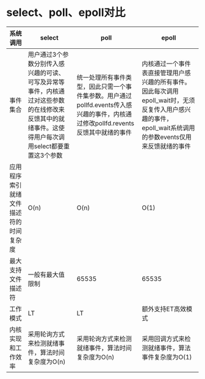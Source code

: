 # select、poll、epoll对比

| 系统调用 | select | poll | epoll |
| --- | --- | --- | --- |
| 事件集合 | 用户通过3个参数分别传入感兴趣的可读、可写及异常等事件，内核通过对这些参数的在线修改来反馈其中的就绪事件。这使得用户每次调用select都要重置这3个参数 | 统一处理所有事件类型，因此只需一个事件集参数。用户通过pollfd.events传入感兴趣的事件，内核通过修改pollfd.revents反馈其中就绪的事件 | 内核通过一个事件表直接管理用户感兴趣的所有事件。因此每次调用epoll_wait时，无须反复传入用户感兴趣的事件，epoll_wait系统调用的参数events仅用来反馈就绪的事件 |
| 应用程序索引就绪文件描述符的时间复杂度 | O(n) | O(n) | O(1) |
| 最大支持文件描述符 | 一般有最大值限制 | 65535 | 65535 |
| 工作模式 | LT | LT | 额外支持ET高效模式 |
| 内核实现和工作效率 | 采用轮询方式来检测就绪事件，算法时间复杂度为O(n) | 采用轮询方式来检测就绪事件，算法时间复杂度为O(n) | 采用回调方式来检测就绪事件，算法事件复杂度为O(1) |

